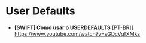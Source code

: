 # User Defaults

- **[SWIFT] Como usar o USERDEFAULTS** [PT-BR]] \
https://www.youtube.com/watch?v=sGDcVqfXMks